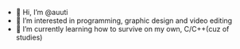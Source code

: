 - 👋 Hi, I’m @auuti
- 👀 I’m interested in programming, graphic design and video editing
- 🌱 I’m currently learning how to survive on my own, C/C++(cuz of studies)
